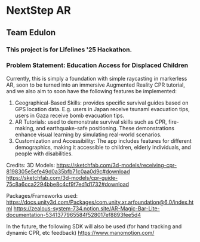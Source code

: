# NextStep AR
## Team Edulon

### This project is for Lifelines '25 Hackathon.
### Problem Statement:  Education Access for Displaced Children


Currently, this is simply a foundation with simple raycasting in markerless AR, soon to be turned into an immersive Augmented Reality CPR tutorial, and we also aim to soon have the following features be implemented:
1. Geographical-Based Skills: provides specific survival guides based on GPS location data. E.g. users in Japan receive tsunami evacuation tips, users in Gaza receive bomb evacuation tips.
2. AR Tutorials: used to demonstrate survival skills such as CPR, fire-making, and earthquake-safe positioning. These demonstrations enhance visual learning by simulating real-world scenarios.
3. Customization and Accessibility: The app includes features for different demographics, making it accessible to children, elderly individuals, and people with disabilities.

Credits: 
3D Models:
https://sketchfab.com/3d-models/receiving-cpr-8198305e5efe49d0a35bfb71c0aa0d9c#download
https://sketchfab.com/3d-models/cpr-guide-75c8a6cca2294bbe8c4cf9f7ed1d1732#download

Packages/Frameworks used:
https://docs.unity3d.com/Packages/com.unity.xr.arfoundation@6.0/index.html
https://zealous-system-734.notion.site/AR-Magic-Bar-Lite-documentation-5341377965584f528017ef8893fee5d4

In the future, the following SDK will also be used (for hand tracking and dynamic CPR, etc feedback)
https://www.manomotion.com/
